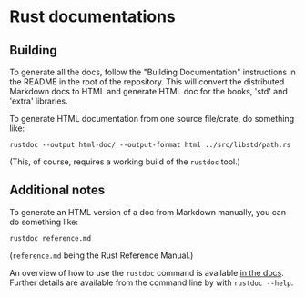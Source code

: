 # Rust documentations

## Building

To generate all the docs, follow the "Building Documentation" instructions in
the README in the root of the repository. This will convert the distributed
Markdown docs to HTML and generate HTML doc for the books, 'std' and 'extra'
libraries.

To generate HTML documentation from one source file/crate, do something like:

~~~~text
rustdoc --output html-doc/ --output-format html ../src/libstd/path.rs
~~~~

(This, of course, requires a working build of the `rustdoc` tool.)

## Additional notes

To generate an HTML version of a doc from Markdown manually, you can do
something like:

~~~~text
rustdoc reference.md
~~~~

(`reference.md` being the Rust Reference Manual.)

An overview of how to use the `rustdoc` command is available [in the docs][1].
Further details are available from the command line by with `rustdoc --help`.

[1]: https://github.com/rust-lang/rust/blob/master/src/doc/book/documentation.md
